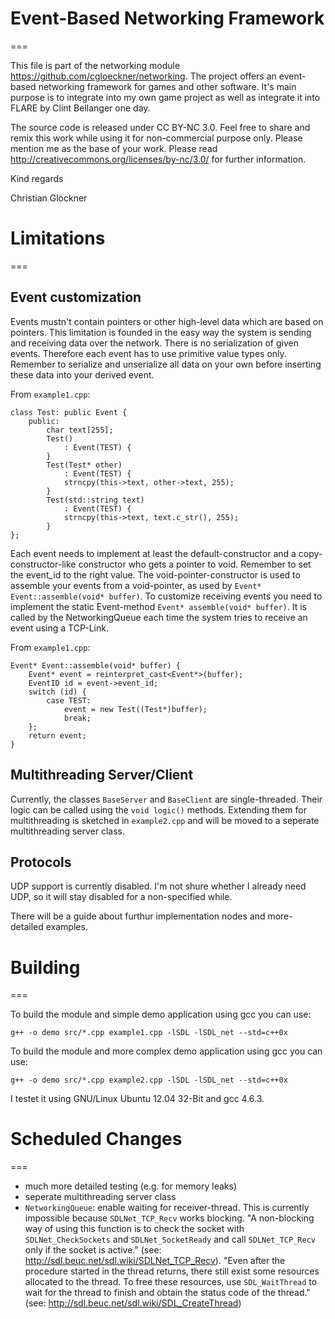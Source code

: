 # Event-Based Networking Framework
===

This file is part of the networking module https://github.com/cgloeckner/networking. The project offers an event-based networking framework for games and other software. It's main purpose is to integrate into my own game project as well as integrate it into FLARE by Clint Bellanger one day.

The source code is released under CC BY-NC 3.0. Feel free to share and remix this work while using it for non-commercial purpose only. Please mention me as the base of your work. Please read http://creativecommons.org/licenses/by-nc/3.0/ for further information.

Kind regards

Christian Glöckner


# Limitations
===

Event customization
---

Events mustn't contain pointers or other high-level data which are based on pointers. This limitation is founded in the easy way the system is sending and receiving data over the network. There is no serialization of given events. Therefore each event has to use primitive value types only. Remember to serialize and unserialize all data on your own before inserting these data into your derived event.

From `example1.cpp`:

    class Test: public Event {
        public:
            char text[255];
            Test()
                : Event(TEST) {
            }
            Test(Test* other)
                : Event(TEST) {
                strncpy(this->text, other->text, 255);
            }
            Test(std::string text)
                : Event(TEST) {
                strncpy(this->text, text.c_str(), 255);
            }
    };


Each event needs to implement at least the default-constructor and a copy-constructor-like constructor who gets a pointer to void. Remember to set the event_id to the right value. The void-pointer-constructor is used to assemble your events from a void-pointer, as used by `Event* Event::assemble(void* buffer)`.
To customize receiving events you need to implement the static Event-method `Event* assemble(void* buffer)`. It is called by the NetworkingQueue each time the system tries to receive an event using a TCP-Link.

From `example1.cpp`:

    Event* Event::assemble(void* buffer) {
        Event* event = reinterpret_cast<Event*>(buffer);
        EventID id = event->event_id;
        switch (id) {
            case TEST:
                event = new Test((Test*)buffer);
                break;
        };
        return event;
    }


Multithreading Server/Client
---

Currently, the classes `BaseServer` and `BaseClient` are single-threaded. Their logic can be called using the `void logic()` methods. Extending them for multithreading is sketched in `example2.cpp` and will be moved to a seperate multithreading server class.


Protocols
---

UDP support is currently disabled. I'm not shure whether I already need UDP, so it will stay disabled for a non-specified while.



There will be a guide about furthur implementation nodes and more-detailed examples.


# Building
===

To build the module and simple demo application using gcc you can use:

    g++ -o demo src/*.cpp example1.cpp -lSDL -lSDL_net --std=c++0x

To build the module and more complex demo application using gcc you can use:

    g++ -o demo src/*.cpp example2.cpp -lSDL -lSDL_net --std=c++0x

I testet it using GNU/Linux Ubuntu 12.04 32-Bit and gcc 4.6.3.


# Scheduled Changes
===

- much more detailed testing (e.g. for memory leaks)
- seperate multithreading server class
- `NetworkingQueue`: enable waiting for receiver-thread. This is currently impossible because `SDLNet_TCP_Recv` works blocking. "A non-blocking way of using this function is to check the socket with `SDLNet_CheckSockets` and `SDLNet_SocketReady` and call `SDLNet_TCP_Recv` only if the socket is active." (see: http://sdl.beuc.net/sdl.wiki/SDLNet_TCP_Recv). "Even after the procedure started in the thread returns, there still exist some resources allocated to the thread. To free these resources, use `SDL_WaitThread` to wait for the thread to finish and obtain the status code of the thread." (see: http://sdl.beuc.net/sdl.wiki/SDL_CreateThread)


